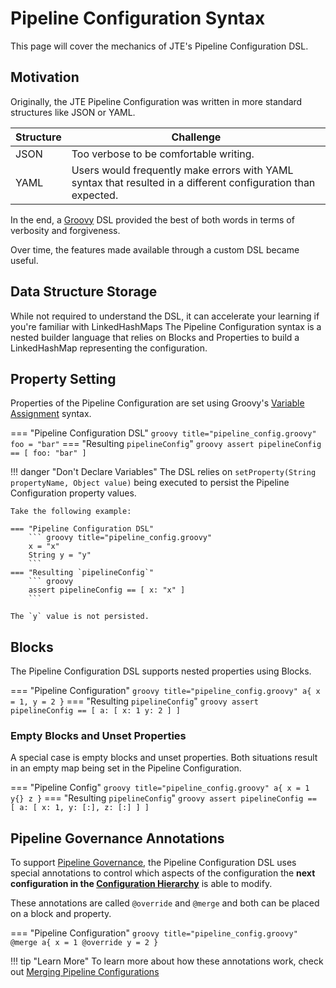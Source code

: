 # Pipeline Configuration Syntax

This page will cover the mechanics of JTE's Pipeline Configuration DSL.

## Motivation

Originally, the JTE Pipeline Configuration was written in more standard structures like JSON or YAML.

| Structure | Challenge                                                                                                     |
|-----------|---------------------------------------------------------------------------------------------------------------|
| JSON      | Too verbose to be comfortable writing.                                                                        |
| YAML      | Users would frequently make errors with YAML syntax that resulted in a different configuration than expected. |

In the end, a [Groovy](https://groovy-lang.org/documentation.html) DSL provided the best of both words in terms of verbosity and forgiveness.

Over time, the features made available through a custom DSL became useful.

## Data Structure Storage

While not required to understand the DSL, it can accelerate your learning if you're familiar with LinkedHashMaps
The Pipeline Configuration syntax is a nested builder language that relies on Blocks and Properties to build a LinkedHashMap representing the configuration.

## Property Setting

Properties of the Pipeline Configuration are set using Groovy's [Variable Assignment](https://groovy-lang.org/semantics.html) syntax.

=== "Pipeline Configuration DSL"
    ``` groovy title="pipeline_config.groovy"
    foo = "bar"
    ```
=== "Resulting `pipelineConfig`"
    ``` groovy
    assert pipelineConfig == [ foo: "bar" ]
    ```

!!! danger "Don't Declare Variables"
    The DSL relies on `setProperty(String propertyName, Object value)` being executed to persist the Pipeline Configuration property values.

    Take the following example: 

    === "Pipeline Configuration DSL"
        ``` groovy title="pipeline_config.groovy"
        x = "x" 
        String y = "y"
        ```
    === "Resulting `pipelineConfig`"
        ``` groovy
        assert pipelineConfig == [ x: "x" ]
        ```

    The `y` value is not persisted. 

## Blocks

The Pipeline Configuration DSL supports nested properties using Blocks.

=== "Pipeline Configuration"
    ``` groovy title="pipeline_config.groovy"
    a{
      x = 1,
      y = 2
    }
    ```
=== "Resulting `pipelineConfig`"
    ``` groovy
    assert pipelineConfig == [
      a: [
        x: 1
        y: 2
      ]
    ]
    ```

### Empty Blocks and Unset Properties

A special case is empty blocks and unset properties. Both situations result in an empty map being set in the Pipeline Configuration.

=== "Pipeline Config"
    ``` groovy title="pipeline_config.groovy"
    a{
      x = 1
      y{}
      z
    }
    ```
=== "Resulting `pipelineConfig`"
    ``` groovy
    assert pipelineConfig == [
      a: [
        x: 1,
        y: [:],
        z: [:]
      ]
    ]
    ```

## Pipeline Governance Annotations

To support [Pipeline Governance](../pipeline-governance/index.md), the Pipeline Configuration DSL uses special annotations to control which aspects of the configuration the **next configuration in the [Configuration Hierarchy](../pipeline-governance/configuration-hierarchy.md)** is able to modify.

These annotations are called `@override` and `@merge` and both can be placed on a block and property.

=== "Pipeline Configuration"
    ``` groovy title="pipeline_config.groovy"
    @merge a{
      x = 1
      @override y = 2
    }
    ```

!!! tip "Learn More"
    To learn more about how these annotations work, check out [Merging Pipeline Configurations](./merging-configs.md)
